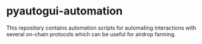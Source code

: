 # pyautogui-automation

This repository contains automation scripts for automating interactions with several on-chain protocols which can be useful for airdrop farming. 
